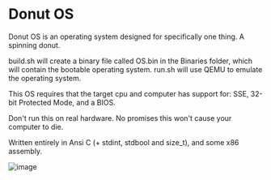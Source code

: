 # Donut OS

Donut OS is an operating system designed for specifically one thing. A spinning donut.

build.sh will create a binary file called OS.bin in the Binaries folder, which will contain the bootable operating system.
run.sh will use QEMU to emulate the operating system.

This OS requires that the target cpu and computer has support for: SSE, 32-bit Protected Mode, and a BIOS.

Don't run this on real hardware. No promises this won't cause your computer to die.

Written entirely in Ansi C (+ stdint, stdbool and size_t), and some x86 assembly.

![image](https://github.com/user-attachments/assets/70b7fc7e-0b12-4ba4-97ff-993c9f5c5f61)
